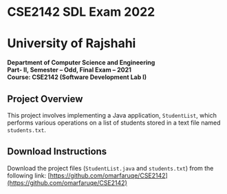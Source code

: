 # CSE2142 SDL Exam 2022
# University of Rajshahi  
**Department of Computer Science and Engineering**  
**Part- II, Semester – Odd, Final Exam – 2021**  
**Course: CSE2142 (Software Development Lab I)**  

## Project Overview
This project involves implementing a Java application, `StudentList`, which performs various operations on a list of students stored in a text file named `students.txt`.

## Download Instructions
Download the project files (`StudentList.java` and `students.txt`) from the following link:
[https://github.com/omarfaruqe/CSE2142](https://github.com/omarfaruqe/CSE2142)
